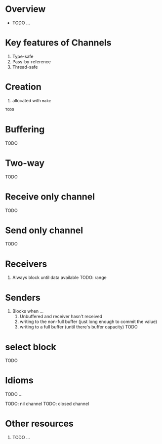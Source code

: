 # Overview
- TODO ...


# Key features of Channels
1. Type-safe
1. Pass-by-reference
1. Thread-safe


# Creation
1. allocated with `make`
```go
TODO
```

# Buffering
TODO


# Two-way
TODO

# Receive only channel
TODO

# Send only channel
TODO


# Receivers
1. Always block until data available
TODO: range


# Senders
1. Blocks when ...
    1. Unbuffered and receiver hasn't received
    1. writing to the non-full buffer (just long enough to commit the value)
    1. writing to a full buffer (until there's buffer capacity)
TODO


# select block
TODO


# Idioms
TODO ...


TODO: nil channel
TODO: closed channel


# Other resources
1. TODO ...
